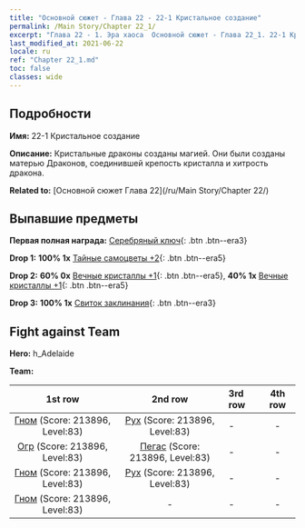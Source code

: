 ```yaml
---
title: "Основной сюжет - Глава 22 - 22-1 Кристальное создание"
permalink: /Main Story/Chapter 22_1/
excerpt: "Глава 22 - 1. Эра хаоса  Основной сюжет - Глава 22_1. 22-1 Кристальное создание"
last_modified_at: 2021-06-22
locale: ru
ref: "Chapter 22_1.md"
toc: false
classes: wide
---
```


## Подробности

 **Имя:** 22-1 Кристальное создание

 **Описание:** Кристальные драконы созданы магией. Они были созданы матерью Драконов, соединившей крепость кристалла и хитрость дракона.

 **Related to:** [Основной сюжет Глава 22](/ru/Main Story/Chapter 22/)

## Выпавшие предметы

 **Первая полная награда:** [Серебряный ключ](/ItemsRU/con_693/){: .btn .btn--era3}

 **Drop 1:** **100% 1x** [Тайные самоцветы +2](/ItemsRU/mat_79/){: .btn .btn--era5}

 **Drop 2:** **60% 0x** [Вечные кристаллы +1](/ItemsRU/mat_73/){: .btn .btn--era5}, **40% 1x** [Вечные кристаллы +1](/ItemsRU/mat_73/){: .btn .btn--era5}

 **Drop 3:** **100% 1x** [Свиток заклинания](/ItemsRU/con_694/){: .btn .btn--era3}


## Fight against Team
 **Hero:** h_Adelaide

 **Team:**


  | 1st row | 2nd row | 3rd row | 4th row |
  |:----:|:----:|:----|:----:|
  | [Гном](/ru/units/Dwarf/) (Score: 213896, Level:83)  | [Рух](/ru/units/Roc/) (Score: 213896, Level:83)  | - | - |
  | [Огр](/ru/units/Ogre/) (Score: 213896, Level:83)  | [Пегас](/ru/units/Pegasus/) (Score: 213896, Level:83)  | - | - |
  | [Гном](/ru/units/Dwarf/) (Score: 213896, Level:83)  | [Рух](/ru/units/Roc/) (Score: 213896, Level:83)  | - | - |
  | [Гном](/ru/units/Dwarf/) (Score: 213896, Level:83)  | - | - | - |


